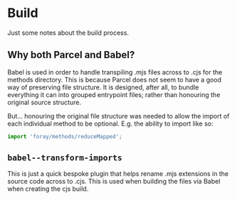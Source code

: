 # Build

Just some notes about the build process.

## Why both Parcel and Babel?

Babel is used in order to handle transpiling .mjs files across to .cjs for the methods directory. This is because Parcel does not seem to have a good way of preserving file structure. It is designed, after all, to bundle everything it can into grouped entrypoint files; rather than honouring the original source structure.

But... honouring the original file structure was needed to allow the import of each individual method to be optional. E.g. the ability to import like so:

```javascript
import 'foray/methods/reduceMapped';
```

## `babel--transform-imports`

This is just a quick bespoke plugin that helps rename .mjs extensions in the source code across to .cjs. This is used when building the files via Babel when creating the cjs build.
